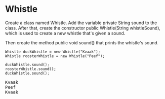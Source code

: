 # Whistle
Create a class named Whistle. Add the variable private String sound to the class. After that, create the constructor public Whistle(String whistleSound), which is used to create a new whistle that's given a sound.

Then create the method public void sound() that prints the whistle's sound.

```
Whistle duckWhistle = new Whistle("Kvaak");
Whistle roosterWhistle = new Whistle("Peef");

duckWhistle.sound();
roosterWhistle.sound();
duckWhistle.sound();
```

<pre>
Kvaak
Peef
Kvaak
</pre>